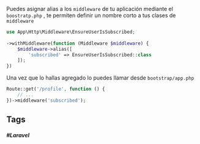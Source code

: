 Puedes asignar alias a los `middleware` de tu aplicación mediante el `boostratp.php` , te permiten definir un nombre corto a tus clases de `middleware`

```php
use App\Http\Middleware\EnsureUserIsSubscribed;
 
->withMiddleware(function (Middleware $middleware) {
    $middleware->alias([
        'subscribed' => EnsureUserIsSubscribed::class
    ]);
})
```

Una vez que lo hallas agregado lo puedes llamar desde `bootstrap/app.php`

```php
Route::get('/profile', function () {
    // ...
})->middleware('subscribed');
```

## Tags

##### #Laravel